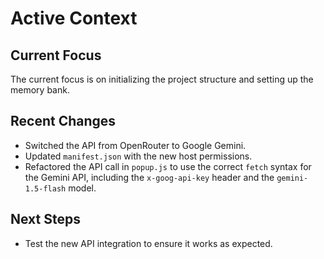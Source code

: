 # Active Context

## Current Focus

The current focus is on initializing the project structure and setting up the memory bank.

## Recent Changes

- Switched the API from OpenRouter to Google Gemini.
- Updated `manifest.json` with the new host permissions.
- Refactored the API call in `popup.js` to use the correct `fetch` syntax for the Gemini API, including the `x-goog-api-key` header and the `gemini-1.5-flash` model.

## Next Steps

- Test the new API integration to ensure it works as expected.
